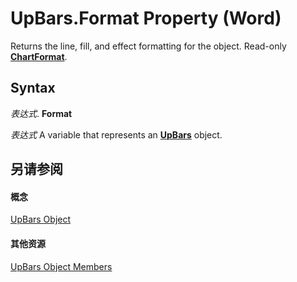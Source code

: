 
# UpBars.Format Property (Word)

Returns the line, fill, and effect formatting for the object. Read-only  **[ChartFormat](5f6546e8-c2fd-eec5-27a9-f2fd2c058f16.md)**.


## Syntax

 _表达式_. **Format**

 _表达式_ A variable that represents an **[UpBars](22dff1d2-8f1b-8c48-354c-570906e0f830.md)** object.


## 另请参阅


#### 概念


[UpBars Object](22dff1d2-8f1b-8c48-354c-570906e0f830.md)
#### 其他资源


[UpBars Object Members](http://msdn.microsoft.com/library/7772742e-1230-6987-f8f3-f3663ea4329b%28Office.15%29.aspx)